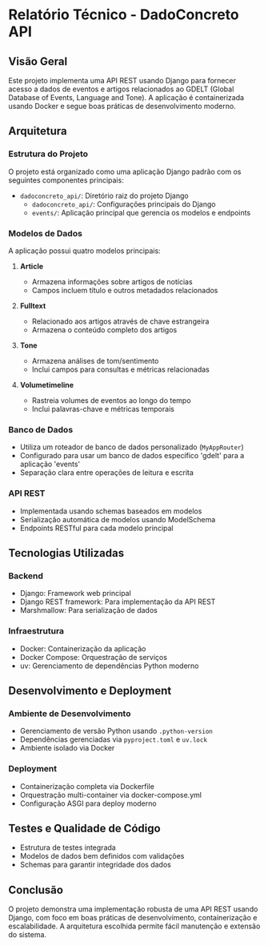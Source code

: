 # Relatório Técnico - DadoConcreto API

## Visão Geral
Este projeto implementa uma API REST usando Django para fornecer acesso a dados de eventos e artigos relacionados ao GDELT (Global Database of Events, Language and Tone). A aplicação é containerizada usando Docker e segue boas práticas de desenvolvimento moderno.

## Arquitetura

### Estrutura do Projeto
O projeto está organizado como uma aplicação Django padrão com os seguintes componentes principais:

- `dadoconcreto_api/`: Diretório raiz do projeto Django
  - `dadoconcreto_api/`: Configurações principais do Django
  - `events/`: Aplicação principal que gerencia os modelos e endpoints

### Modelos de Dados
A aplicação possui quatro modelos principais:

1. **Article**
   - Armazena informações sobre artigos de notícias
   - Campos incluem título e outros metadados relacionados

2. **Fulltext**
   - Relacionado aos artigos através de chave estrangeira
   - Armazena o conteúdo completo dos artigos

3. **Tone**
   - Armazena análises de tom/sentimento
   - Inclui campos para consultas e métricas relacionadas

4. **Volumetimeline**
   - Rastreia volumes de eventos ao longo do tempo
   - Inclui palavras-chave e métricas temporais

### Banco de Dados
- Utiliza um roteador de banco de dados personalizado (`MyAppRouter`)
- Configurado para usar um banco de dados específico 'gdelt' para a aplicação 'events'
- Separação clara entre operações de leitura e escrita

### API REST
- Implementada usando schemas baseados em modelos
- Serialização automática de modelos usando ModelSchema
- Endpoints RESTful para cada modelo principal

## Tecnologias Utilizadas

### Backend
- Django: Framework web principal
- Django REST framework: Para implementação da API REST
- Marshmallow: Para serialização de dados

### Infraestrutura
- Docker: Containerização da aplicação
- Docker Compose: Orquestração de serviços
- uv: Gerenciamento de dependências Python moderno

## Desenvolvimento e Deployment

### Ambiente de Desenvolvimento
- Gerenciamento de versão Python usando `.python-version`
- Dependências gerenciadas via `pyproject.toml` e `uv.lock`
- Ambiente isolado via Docker

### Deployment
- Containerização completa via Dockerfile
- Orquestração multi-container via docker-compose.yml
- Configuração ASGI para deploy moderno

## Testes e Qualidade de Código
- Estrutura de testes integrada
- Modelos de dados bem definidos com validações
- Schemas para garantir integridade dos dados

## Conclusão
O projeto demonstra uma implementação robusta de uma API REST usando Django, com foco em boas práticas de desenvolvimento, containerização e escalabilidade. A arquitetura escolhida permite fácil manutenção e extensão do sistema.
